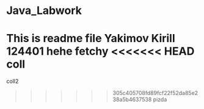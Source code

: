 # Java_Labwork
This is readme file
Yakimov Kirill
124401
hehe
fetchy
<<<<<<< HEAD
coll
=======
coll2
>>>>>>> 305c405708fd89fcf22f52da85e238a5b4637538
pizda
